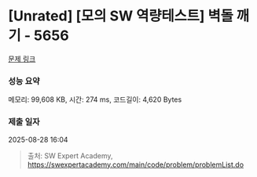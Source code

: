 # [Unrated] [모의 SW 역량테스트] 벽돌 깨기 - 5656 

[문제 링크](https://swexpertacademy.com/main/code/problem/problemDetail.do?contestProbId=AWXRQm6qfL0DFAUo) 

### 성능 요약

메모리: 99,608 KB, 시간: 274 ms, 코드길이: 4,620 Bytes

### 제출 일자

2025-08-28 16:04



> 출처: SW Expert Academy, https://swexpertacademy.com/main/code/problem/problemList.do